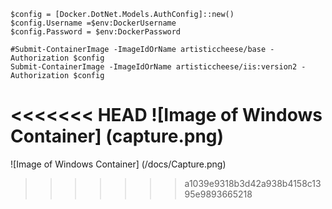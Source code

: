 ```
$config = [Docker.DotNet.Models.AuthConfig]::new()
$config.Username =$env:DockerUsername
$config.Password = $env:DockerPassword

#Submit-ContainerImage -ImageIdOrName artisticcheese/base -Authorization $config
Submit-ContainerImage -ImageIdOrName artisticcheese/iis:version2 -Authorization $config 
```
<<<<<<< HEAD
![Image of Windows Container] (capture.png)
=======
![Image of Windows Container] (/docs/Capture.png)
>>>>>>> a1039e9318b3d42a938b4158c1395e9893665218
